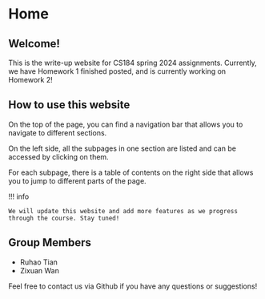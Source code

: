 # Home

## Welcome!

This is the write-up website for CS184 spring 2024 assignments. Currently, we have Homework 1 finished posted, and is currently working on Homework 2!

## How to use this website

On the top of the page, you can find a navigation bar that allows you to navigate to different sections. 

On the left side, all the subpages in one section are listed and can be accessed by clicking on them. 

For each subpage, there is a table of contents on the right side that allows you to jump to different parts of the page.

!!! info

    We will update this website and add more features as we progress through the course. Stay tuned!

## Group Members

- Ruhao Tian
- Zixuan Wan

Feel free to contact us via Github if you have any questions or suggestions!

